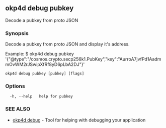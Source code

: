 ## okp4d debug pubkey

Decode a pubkey from proto JSON

### Synopsis

Decode a pubkey from proto JSON and display it's address.

Example:
$ okp4d debug pubkey '\{"@type":"/cosmos.crypto.secp256k1.PubKey","key":"AurroA7jvfPd1AadmmOvWM2rJSwipXfRf8yD6pLbA2DJ"\}'

```
okp4d debug pubkey [pubkey] [flags]
```

### Options

```
  -h, --help   help for pubkey
```

### SEE ALSO

* [okp4d debug](okp4d_debug.md)	 - Tool for helping with debugging your application
